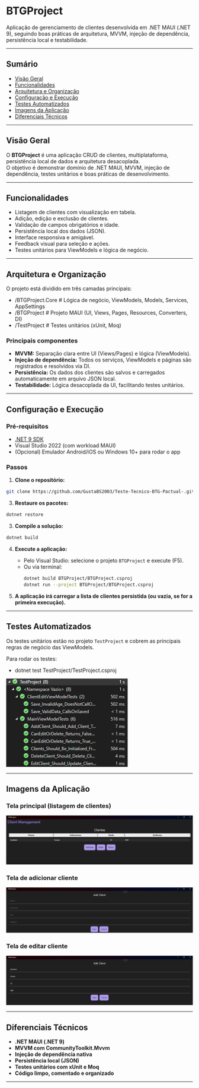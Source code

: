 # BTGProject

Aplicação de gerenciamento de clientes desenvolvida em .NET MAUI (.NET 9), seguindo boas práticas de arquitetura, MVVM, injeção de dependência, persistência local e testabilidade.

---

## Sumário

- [Visão Geral](#visão-geral)
- [Funcionalidades](#funcionalidades)
- [Arquitetura e Organização](#arquitetura-e-organização)
- [Configuração e Execução](#configuração-e-execução)
- [Testes Automatizados](#testes-automatizados)
- [Imagens da Aplicação](#imagens-da-aplicação)
- [Diferenciais Técnicos](#diferenciais-técnicos)

---

## Visão Geral

O **BTGProject** é uma aplicação CRUD de clientes, multiplataforma, persistência local de dados e arquitetura desacoplada.  
O objetivo é demonstrar domínio de .NET MAUI, MVVM, injeção de dependência, testes unitários e boas práticas de desenvolvimento.

---

## Funcionalidades

- Listagem de clientes com visualização em tabela.
- Adição, edição e exclusão de clientes.
- Validação de campos obrigatórios e idade.
- Persistência local dos dados (JSON).
- Interface responsiva e amigável.
- Feedback visual para seleção e ações.
- Testes unitários para ViewModels e lógica de negócio.

---

## Arquitetura e Organização

O projeto está dividido em três camadas principais:
- /BTGProject.Core    # Lógica de negócio, ViewModels, Models, Services, AppSettings
- /BTGProject    # Projeto MAUI (UI, Views, Pages, Resources, Converters, DI)
- /TestProject    # Testes unitários (xUnit, Moq)


### Principais componentes

- **MVVM:** Separação clara entre UI (Views/Pages) e lógica (ViewModels).
- **Injeção de dependência:** Todos os serviços, ViewModels e páginas são registrados e resolvidos via DI.
- **Persistência:** Os dados dos clientes são salvos e carregados automaticamente em arquivo JSON local.
- **Testabilidade:** Lógica desacoplada da UI, facilitando testes unitários.

---

## Configuração e Execução

### Pré-requisitos

- [.NET 9 SDK](https://dotnet.microsoft.com/download)
- Visual Studio 2022 (com workload MAUI)
- (Opcional) Emulador Android/iOS ou Windows 10+ para rodar o app

### Passos

1. **Clone o repositório:**
  ```bash
  git clone https://github.com/GustaBS2003/Teste-Tecnico-BTG-Pactual-.git
  ```

3. **Restaure os pacotes:**
  ```bash
  dotnet restore
  ```
3. **Compile a solução:**
  ```bash
  dotnet build
  ```

4. **Execute a aplicação:**
   - Pelo Visual Studio: selecione o projeto `BTGProject` e execute (F5).
   - Ou via terminal:
     ```bash
     dotnet build BTGProject/BTGProject.csproj
     dotnet run --project BTGProject/BTGProject.csproj
     ```

5. **A aplicação irá carregar a lista de clientes persistida (ou vazia, se for a primeira execução).**

---

## Testes Automatizados

Os testes unitários estão no projeto `TestProject` e cobrem as principais regras de negócio das ViewModels.

Para rodar os testes:
- dotnet test TestProject/TestProject.csproj

![Testes unitários](docs/screenshot-tests.png)

---

## Imagens da Aplicação

### Tela principal (listagem de clientes)
![Tela principal](docs/screenshot-main.png)

### Tela de adicionar cliente
![Tela de edição](docs/screenshot-add.png)

### Tela de editar cliente
![Tela de edição](docs/screenshot-edit.png)

---

## Diferenciais Técnicos

- **.NET MAUI (.NET 9)**
- **MVVM com CommunityToolkit.Mvvm**
- **Injeção de dependência nativa**
- **Persistência local (JSON)**
- **Testes unitários com xUnit e Moq**
- **Código limpo, comentado e organizado**

--- 
